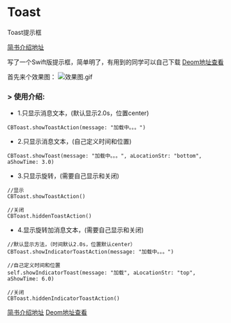 # Toast
Toast提示框

[简书介绍地址](https://www.jianshu.com/p/bdfb174ddcf9)

写了一个Swift版提示框，简单明了，有用到的同学可以自己下载 [Deom地址查看](https://github.com/bolagong/Toast)

首先来个效果图：   ![效果图.gif](https://upload-images.jianshu.io/upload_images/5261964-8d480d50b71378e1.gif?imageMogr2/auto-orient/strip)


### > 使用介绍:

* 1.只显示消息文本，(默认显示2.0s，位置center)
```
CBToast.showToastAction(message: "加载中。。。")
```

* 2.只显示消息文本，(自己定义时间和位置)
```
CBToast.showToast(message: "加载中。。。", aLocationStr: "bottom", aShowTime: 3.0)
```

* 3.只显示旋转，(需要自己显示和关闭)
```
//显示
CBToast.showToastAction()

//关闭
CBToast.hiddenToastAction()
```

* 4.显示旋转加消息文本，(需要自己显示和关闭)
```
//默认显示方法，（时间默认2.0s，位置默认center）
CBToast.showIndicatorToastAction(message: "加载中。。。")

//自己定义时间和位置
self.showIndicatorToast(message: "加载", aLocationStr: "top", aShowTime: 6.0)

//关闭
CBToast.hiddenIndicatorToastAction()
```

[简书介绍地址](https://www.jianshu.com/p/bdfb174ddcf9)
[Deom地址查看](https://github.com/bolagong/Toast)
